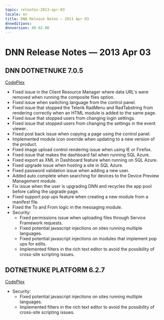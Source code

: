 ```yaml
---
topic: relnotes-2013-apr-03
locale: en
title: DNN Release Notes — 2013 Apr 03
dnneditions: 
dnnversion: 09.02.00
---
```


# DNN Release Notes — 2013 Apr 03

## DNN DOTNETNUKE 7.0.5

[CodePlex](http://dotnetnuke.codeplex.com/releases/view/103868)

*   Fixed issue in the Client Resource Manager where data URL's were removed when running the composite files option.
*   Fixed issue when switching language from the control panel.
*   Fixed issue that stopped the Telerik RadMenu and RadTabstring from rendering correctly when an HTML module is added to the same page.
*   Fixed issue that stopped users from changing login settings.
*   Fixed issue that stopped users from changing the settings in the event viewer..
*   Fixed post back issue when copying a page using the control panel.
*   Implemented module icon override when updating to a new version of the product.
*   Fixed image upload control rendering issue when using IE or Firefox.
*   Fixed issue that makes the dashboard fail when running SQL Azure.
*   Fixed export as XML in Dashboard feature when running on SQL Azure.
*   Fixed upgrade issue when hosting a site in SQL Azure.
*   Fixed password validation issue when adding a new user.
*   Added auto complete when searching for devices to the Device Preview Management module.
*   Fix issue when the user is upgrading DNN and recycles the app pool before calling the upgrade page.
*   Fixed support pop ups feature when creating a new module from a manifest file.
*   Fixed the To and From logic in the messaging module.
*   Security:
    *   Fixed permissions issue when uploading files through Service Framework requests.
    *   Fixed potential javascript injections on sites running multiple languages.
    *   Fixed potential javascript injections on modules that implement pop ups for edits.
    *   Implemented filters in the rich text editor to avoid the possibility of cross-site scripting issues.

## DOTNETNUKE PLATFORM 6.2.7

[CodePlex](http://dotnetnuke.codeplex.com/releases/view/104373)

*   Security:
    *   Fixed potential javascript injections on sites running multiple languages.
    *   Implemented filters in the rich text editor to avoid the possibility of cross-site scripting issues.
